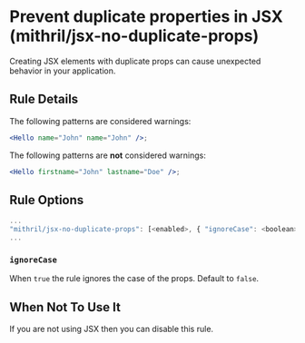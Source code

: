 # Prevent duplicate properties in JSX (mithril/jsx-no-duplicate-props)

Creating JSX elements with duplicate props can cause unexpected behavior in your application.

## Rule Details

The following patterns are considered warnings:

```jsx
<Hello name="John" name="John" />;
```

The following patterns are **not** considered warnings:

```jsx
<Hello firstname="John" lastname="Doe" />;
```

## Rule Options

```js
...
"mithril/jsx-no-duplicate-props": [<enabled>, { "ignoreCase": <boolean> }]
...
```

### `ignoreCase`

When `true` the rule ignores the case of the props. Default to `false`.

## When Not To Use It

If you are not using JSX then you can disable this rule.
